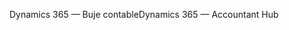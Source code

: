 <span data-ttu-id="e8f76-101">Dynamics 365 — Buje contable</span><span class="sxs-lookup"><span data-stu-id="e8f76-101">Dynamics 365 — Accountant Hub</span></span>
